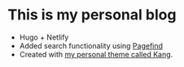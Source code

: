 # This is my personal blog

- Hugo + Netlify
- Added search functionality using [Pagefind](https://pagefind.app)
- Created with [my personal theme called Kang](https://github.com/kangminsukdotcom/hugo-kang).